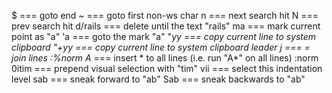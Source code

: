$ === goto end
~ === goto first non-ws char
n === next search hit
N === prev search hit
d/rails === delete until the text "rails"
ma === mark current point as "a"
'a === goto the mark "a"
"*yy === copy current line to system clipboard
"+yy === copy current line to system clipboard
leader j === = join lines
:%norm A* === insert * to all lines (i.e. run "A*" on all lines)
:norm 0itim === prepend visual selection with "tim"
vii === select this indentation level
sab === sneak forward to "ab"
Sab === sneak backwards to "ab"
